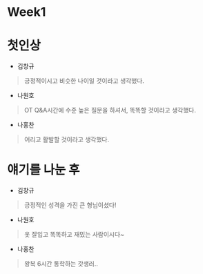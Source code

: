 # Week1
첫인상
=============

* 김창규
>  긍정적이시고 비슷한 나이일 것이라고 생각했다.
* 나원호
> OT Q&A시간에 수준 높은 질문을 하셔서, 똑똑할 것이라고 생각했다.
* 나홍찬
>  어리고 활발할 것이라고 생각했다. 



얘기를 나눈 후
=============

* 김창규
> 긍정적인 성격을 가진 큰 형님이셨다!
* 나원호
> 옷 잘입고 똑똑하고 재밌는 사람이시다~
* 나홍찬
> 왕복 6시간 통학하는 갓생러..
